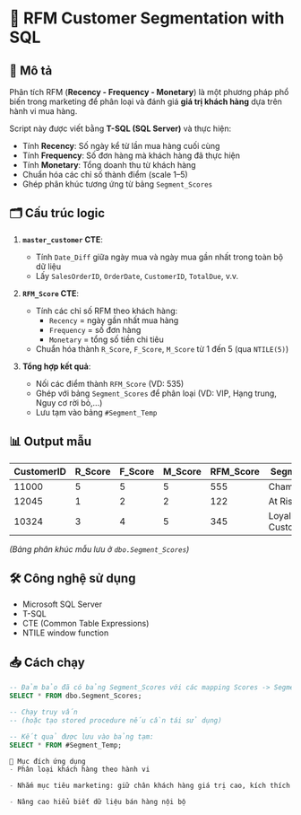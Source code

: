 # 🎯 RFM Customer Segmentation with SQL

## 🧩 Mô tả

Phân tích RFM (**Recency - Frequency - Monetary**) là một phương pháp phổ biến trong marketing để phân loại và đánh giá **giá trị khách hàng** dựa trên hành vi mua hàng.

Script này được viết bằng **T-SQL (SQL Server)** và thực hiện:

- Tính **Recency**: Số ngày kể từ lần mua hàng cuối cùng
- Tính **Frequency**: Số đơn hàng mà khách hàng đã thực hiện
- Tính **Monetary**: Tổng doanh thu từ khách hàng
- Chuẩn hóa các chỉ số thành điểm (scale 1–5)
- Ghép phân khúc tương ứng từ bảng `Segment_Scores`

## 🗂️ Cấu trúc logic

1. **`master_customer` CTE**:
   - Tính `Date_Diff` giữa ngày mua và ngày mua gần nhất trong toàn bộ dữ liệu
   - Lấy `SalesOrderID`, `OrderDate`, `CustomerID`, `TotalDue`, v.v.

2. **`RFM_Score` CTE**:
   - Tính các chỉ số RFM theo khách hàng:
     - `Recency` = ngày gần nhất mua hàng
     - `Frequency` = số đơn hàng
     - `Monetary` = tổng số tiền chi tiêu
   - Chuẩn hóa thành `R_Score`, `F_Score`, `M_Score` từ 1 đến 5 (qua `NTILE(5)`)

3. **Tổng hợp kết quả**:
   - Nối các điểm thành `RFM_Score` (VD: 535)
   - Ghép với bảng `Segment_Scores` để phân loại (VD: VIP, Hạng trung, Nguy cơ rời bỏ,...)
   - Lưu tạm vào bảng `#Segment_Temp`

## 📊 Output mẫu

| CustomerID | R_Score | F_Score | M_Score | RFM_Score | Segment        |
|------------|---------|---------|---------|-----------|----------------|
| 11000      | 5       | 5       | 5       | 555       | Champion       |
| 12045      | 1       | 2       | 2       | 122       | At Risk        |
| 10324      | 3       | 4       | 5       | 345       | Loyal Customer |

_(Bảng phân khúc mẫu lưu ở `dbo.Segment_Scores`)_

## 🛠️ Công nghệ sử dụng

- Microsoft SQL Server
- T-SQL
- CTE (Common Table Expressions)
- NTILE window function

## 📥 Cách chạy

```sql
-- Đảm bảo đã có bảng Segment_Scores với các mapping Scores -> Segment
SELECT * FROM dbo.Segment_Scores;

-- Chạy truy vấn
-- (hoặc tạo stored procedure nếu cần tái sử dụng)

-- Kết quả được lưu vào bảng tạm:
SELECT * FROM #Segment_Temp;

🧠 Mục đích ứng dụng
- Phân loại khách hàng theo hành vi

- Nhắm mục tiêu marketing: giữ chân khách hàng giá trị cao, kích thích nhóm mua ít

- Nâng cao hiểu biết dữ liệu bán hàng nội bộ
